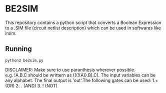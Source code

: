 # BE2SIM
This repository contains a python script that converts a Boolean Expression to a .SIM file (circuit netlist description) which can be used in softwares like irsim.

## Running
```
python3 be2sim.py
```

DISCLAIMER: Make sure to use paranthesis wherever possible. <br>e.g. !A.B.C should be writtern as (((!(A)).B).C). The input variables can be any alphabet. The final output is 'out'.The following gates can be used: 
1.+ (OR)
2. . (AND)
3. ! (NOT)

